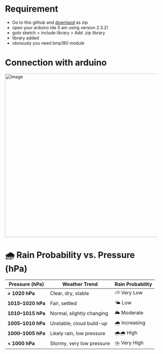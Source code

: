 # Requirement 
- Go to this github and [downlaod](https://github.com/sparkfun/BMP180_Breakout_Arduino_Library/tree/master) as zip 
- open your arduino ide (I am using version 2.3.2)
- goto sketch > include library > Add .zip library
- library added 
- obviously you need bmp180 module
# Connection with arduino
<img width="767" height="539" alt="Image" src="https://github.com/user-attachments/assets/c6e2195a-e32d-474b-b459-f19ac28543b9" />

# 🌧️ Rain Probability vs. Pressure (hPa)

| Pressure (hPa)     | Weather Trend              | Rain Probability     |
|--------------------|----------------------------|----------------------|
| **> 1020 hPa**     | Clear, dry, stable         | ⛅ Very Low           |
| **1015–1020 hPa**  | Fair, settled              | 🌤️ Low               |
| **1010–1015 hPa**  | Normal, slightly changing  | 🌥️ Moderate          |
| **1005–1010 hPa**  | Unstable, cloud build-up   | 🌧️ Increasing         |
| **1000–1005 hPa**  | Likely rain, low pressure  | 🌧️🌧️ High            |
| **< 1000 hPa**     | Stormy, very low pressure  | ⛈️ Very High          |
